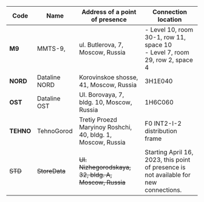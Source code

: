 
| Code | Name | Address of a point of presence | Connection location |
 --- | --- | --- | ---
| **M9** | MMTS-9, | ul. Butlerova, 7, Moscow, Russia | - Level 10, room 30-1, row 11, space 10<br>- Level 7, room 29, row 2, space 4 |
| **NORD** | Dataline NORD | Korovinskoe shosse, 41, Moscow, Russia | 3H1E040 |
| **OST** | Dataline OST | Ul. Borovaya, 7, bldg. 10, Moscow, Russia | 1H6C060 |
| **TEHNO** | TehnoGorod | Tretiy Proezd Maryinoy Roshchi, 40, bldg. 1, Moscow, Russia | F0 INT2-I-2 distribution frame |
| ~~STD~~ | ~~StoreData~~ | ~~Ul. Nizhegorodskaya, 32, bldg. A, Moscow, Russia~~ | Starting April 16, 2023, this point of presence is not available for new connections. |



